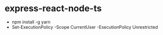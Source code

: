 # express-react-node-ts
- npm install -g yarn
- Set-ExecutionPolicy -Scope CurrentUser -ExecutionPolicy Unrestricted